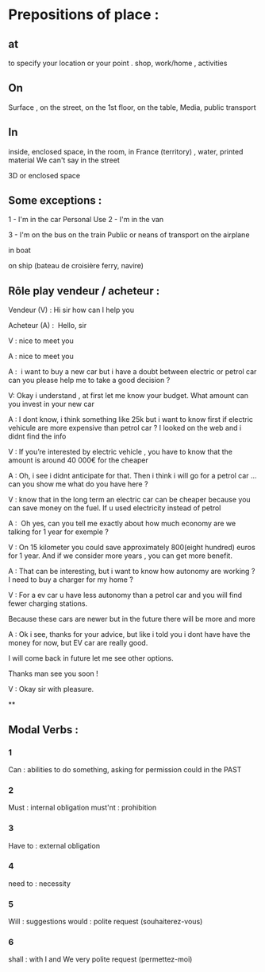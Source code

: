 
# Prepositions of place : 

## at
to specify your location or your point .
shop, work/home , activities


## On
Surface , on the street, on the 1st floor, on the table, Media, public transport

## In
inside, enclosed space, in the room, in France (territory) , water, printed material
We can't say in the street

3D or enclosed space


## Some exceptions :

1 - I'm in the car       Personal Use
2 - I'm in the van

3 - I'm on the bus
        on the train            Public or neans of transport
         on the airplane          


in boat

on ship (bateau de croisière ferry, navire)





## Rôle play vendeur / acheteur :

  

Vendeur (V) : Hi sir how can I help you

  

Acheteur (A) :  Hello, sir

  

V : nice to meet you

  

A : nice to meet you

  

A :  i want to buy a new car but i have a doubt between electric or petrol car can you please help me to take a good decision ?

  

V: Okay i understand , at first let me know your budget. What amount can you invest in your new car 

  

A : I dont know, i think something like 25k but i want to know first if electric vehicule are more expensive than petrol car ? I looked on the web and i didnt find the info

  

V : If you’re interested by electric vehicle , you have to know that the amount is around 40 000€ for the cheaper

  

A : Oh, i see i didnt anticipate for that. Then i think i will go for a petrol car … can you show me what do you have here ? 

  

V : know that in the long term an electric car can be cheaper because you can save money on the fuel. If u used electricity instead of petrol

  

A :  Oh yes, can you tell me exactly about how much economy are we talking for 1 year for exemple ?

  

V : On 15 kilometer you could save approximately 800(eight hundred) euros for 1 year. And if we consider more years , you can get more benefit.

  

A : That can be interesting, but i want to know how autonomy are working ? I need to buy a charger for my home ? 

  

V : For a ev car u have less autonomy than a petrol car and you will find fewer charging stations. 

Because these cars are newer but in the future there will be more and more 

  

A : Ok i see, thanks for your advice, but like i told you i dont have have the money for now, but EV car are really good.

I will come back in future let me see other options.

Thanks man see you soon ! 

  

V : Okay sir with pleasure.

  
**


## Modal Verbs :
### 1 
Can : abilities to do something, asking for permission
could                            in the PAST

### 2
Must : internal obligation
must'nt : prohibition

### 3
Have to : external obligation

### 4
need to : necessity

### 5
Will : suggestions
would : polite request (souhaiterez-vous)

### 6
shall : with I and We very polite request (permettez-moi)